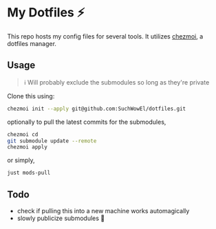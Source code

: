 # My Dotfiles ⚡

This repo hosts my config files for several tools. It utilizes
[chezmoi](https://github.com/twpayne/chezmoi), a dotfiles manager.

## Usage

> ℹ️ Will probably exclude the submodules so long as they're private

Clone this using:

```bash
chezmoi init --apply git@github.com:SuchWowEl/dotfiles.git
```

optionally to pull the latest commits for the submodules,

```bash
chezmoi cd
git submodule update --remote
chezmoi apply
```

or simply,

```bash
just mods-pull
```

## Todo

- check if pulling this into a new machine works automagically
- slowly publicize submodules 👀
